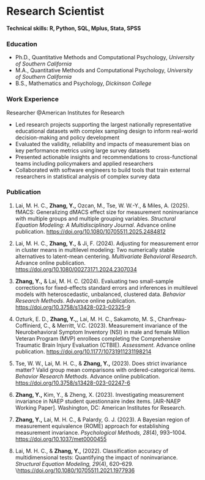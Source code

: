 # Research Scientist
**Technical skills: R, Python, SQL, Mplus, Stata, SPSS**

### Education
- Ph.D., Quantitative Methods and Computational Psychology,  *University of Southern California*
- M.A., Quantitative Methods and Computational Psychology,  *University of Southern California*
- B.S., Mathematics and Psychology,  *Dickinson College*

### Work Experience
Researcher @American Institutes for Research

- Led research projects supporting the largest nationally representative educational datasets with complex sampling design to inform real-world decision-making and policy development
- Evaluated the validity, reliability and impacts of measurement bias on key performance metrics using large survey datasets
- Presented actionable insights and recommendations to cross-functional teams including policymakers and applied researchers
- Collaborated with software engineers to build tools that train external researchers in statistical analysis of complex survey data

### Publication
1. Lai, M. H. C., **Zhang, Y.,** Ozcan, M., Tse, W. W.-Y., & Miles, A. (2025). fMACS: Generalizing dMACS effect size for measurement noninvariance with multiple groups and multiple grouping variables. *Structural Equation Modeling: A Multidisciplinary Journal*. Advance online publication. https://doi.org/10.1080/10705511.2025.2484812

2. Lai, M. H. C., **Zhang, Y.,** \& Ji, F. (2024). Adjusting for measurement error in cluster means in multilevel modeling: Two numerically stable alternatives to latent-mean centering. *Multivariate Behavioral Research*. Advance online publication. https://doi.org/10.1080/00273171.2024.2307034

3. **Zhang, Y.,** \& Lai, M. H. C. (2024). Evaluating two small-sample corrections for fixed-effects standard errors and inferences in multilevel models with heteroscedastic, unbalanced, clustered data. *Behavior Research Methods*. Advance online publication. https://doi.org/10.3758/s13428-023-02325-9

4. Ozturk, E. D., **Zhang, Y.,**, Lai, M. H. C., Sakamoto, M. S., Chanfreau-Coffinierd, C., \& Merritt, V.C. (2023). Measurement invariance of the Neurobehavioral Symptom Inventory (NSI) in male and female Million Veteran Program (MVP) enrollees completing the Comprehensive Traumatic Brain Injury Evaluation (CTBIE). *Assessment*. Advance online publication. https://doi.org/10.1177/10731911231198214

5. Tse, W. W., Lai, M. H. C., \& **Zhang, Y.,** (2023). Does strict invariance matter? Valid group mean comparisons with ordered-categorical items. *Behavior Research Methods*. Advance online publication. https://doi.org/10.3758/s13428-023-02247-6

6. **Zhang, Y.,** Kim, Y., \& Zheng, X. (2023). Investigating measurement invariance in NAEP student questionnaire index items. [AIR-NAEP Working Paper]. Washington, DC: American Institutes for Research.

7. **Zhang, Y.,** Lai, M. H. C., \& Palardy, G. J. (2023). A Bayesian region of measurement equivalence (ROME) approach for establishing measurement invariance. *Psychological Methods, 28*(4), 993–1004. https://doi.org/10.1037/met0000455 

8. Lai, M. H. C., \& **Zhang, Y.,** (2022). Classification accuracy of multidimensional tests: Quantifying the impact of noninvariance. *Structural Equation Modeling, 29*(4), 620–629. \\https://doi.org/10.1080/10705511.2021.1977936
